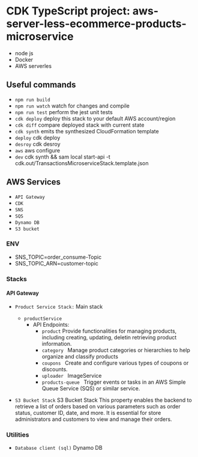 # CDK TypeScript project: aws-server-less-ecommerce-products-microservice
* node js
* Docker
* AWS serverles

## Useful commands

- `npm run build`
- `npm run watch` watch for changes and compile
- `npm run test` perform the jest unit tests
- `cdk deploy` deploy this stack to your default AWS account/region
- `cdk diff` compare deployed stack with current state
- `cdk synth` emits the synthesized CloudFormation template
- `deploy` cdk deploy
- `desroy` cdk desroy
- `aws` aws configure
- `dev` cdk synth && sam local start-api -t cdk.out/TransactionsMicroserviceStack.template.json

## AWS Services

- `API Gateway`
- `CDK`
- `SNS`
- `SQS`
- `Dynamo DB`
- `S3 bucket`

### ENV

- SNS_TOPIC=order_consume-Topic
- SNS_TOPIC_ARN=customer-topic

### Stacks

#### API Gateway
- `Product Service Stack:` Main stack 
   - `productService`
      - API Endpoints: 
        - `product`         Provide functionalities for managing products, including creating, updating, deletin retrieving product information.
        - `category `       Manage product categories or hierarchies to help organize and classify products
        - `coupons `        Create and configure various types of coupons or discounts.
        - `uploader `       ImageService
        - `products-queue ` Trigger events or tasks in an AWS Simple Queue Service (SQS) or similar service.
  

- `S3 Bucket Stack`  S3 Bucket Stack
        This property enables the backend to retrieve a list of orders based on various parameters such as order status, customer ID, date, and more.
        It is essential for store administrators and customers to view and manage their orders.


### Utilities

- `Database client (sql)` Dynamo DB
